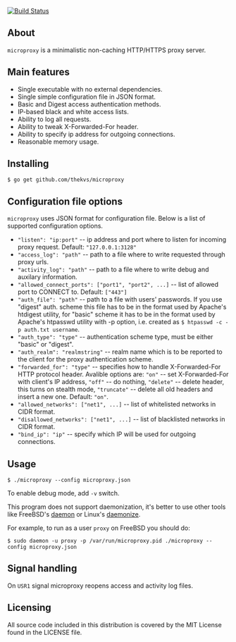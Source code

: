 [![Build Status](https://travis-ci.org/thekvs/microproxy.svg?branch=master)](https://travis-ci.org/thekvs/microproxy)
## About
```microproxy``` is a minimalistic non-caching HTTP/HTTPS proxy server.

## Main features
* Single executable with no external dependencies.
* Single simple configuration file in JSON format.
* Basic and Digest access authentication methods.
* IP-based black and white access lists.
* Ability to log all requests.
* Ability to tweak X-Forwarded-For header.
* Ability to specify ip address for outgoing connections.
* Reasonable memory usage.

## Installing
```
$ go get github.com/thekvs/microproxy
```

## Configuration file options
```microproxy``` uses JSON format for configuration file. Below is a list of supported configuration options.

* ```"listen": "ip:port"``` -- ip address and port where to listen for incoming proxy request. Default: ```"127.0.0.1:3128"```
* ```"access_log": "path"``` -- path to a file where to write requested through proxy urls.
* ```"activity_log": "path"``` -- path to a file where to write debug and auxilary information.
* ```"allowed_connect_ports": ["port1", "port2", ...]``` -- list of allowed port to CONNECT to. Default: ```["443"]```
* ```"auth_file": "path"``` -- path to a file with users' passwords. If you use "digest" auth. scheme this file has to be in the format used by Apache's htdigest utility, for "basic" scheme it has to be in the format used by Apache's htpasswd utility with -p option, i.e. created as ```$ htpasswd -c -p auth.txt username```.
* ```"auth_type": "type"``` -- authentication scheme type, must be either "basic" or "digest".
* ```"auth_realm": "realmstring"``` -- realm name which is to be reported to the client for the proxy authentication scheme.
* ```"forwarded_for": "type"``` -- specifies how to handle X-Forwarded-For HTTP protocol header. Avalible options are: ```"on"``` -- set X-Forwarded-For with client's IP address, ```"off"``` -- do nothing, ```"delete"``` -- delete header, this turns on stealth mode, ```"truncate"``` -- delete all old headers and insert a new one. Default: ```"on"```.
* ```"allowed_networks": ["net1", ...]``` -- list of whitelisted networks in CIDR format.
* ```"disallowed_networks": ["net1", ...]``` -- list of blacklisted networks in CIDR format.
* ```"bind_ip": "ip"``` -- specify which IP will be used for outgoing connections.

## Usage
```
$ ./microproxy --config microproxy.json
```
To enable debug mode, add ```-v``` switch.

This program does not support daemonization, it's better to use other tools like FreeBSD's [daemon](http://www.freebsd.org/cgi/man.cgi?query=daemon&sektion=8) or Linux's [daemonize](http://software.clapper.org/daemonize/).

For example, to run as a user ```proxy``` on FreeBSD you should do:
```
$ sudo daemon -u proxy -p /var/run/microproxy.pid ./microproxy --config microproxy.json
```

## Signal handling
On ```USR1``` signal microproxy reopens access and activity log files.

## Licensing
All source code included in this distribution is covered by the MIT License found in the LICENSE file.
